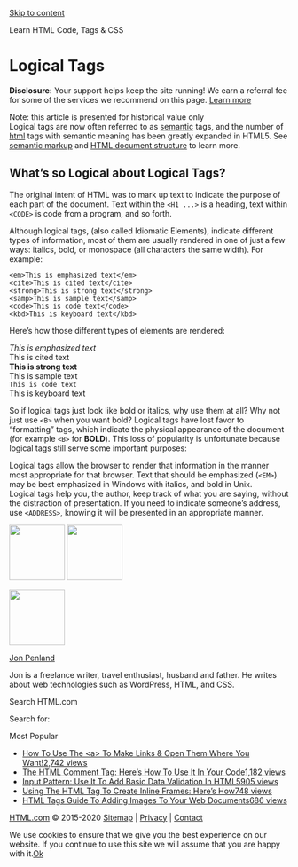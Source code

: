 <a href="#site-main" class="skip-link screen-reader-text">Skip to content</a>



[](https://html.com/)

Learn HTML Code, Tags & CSS





Logical Tags
============

**Disclosure:** Your support helps keep the site running! We earn a referral fee for some of the services we recommend on this page. [Learn more](https://html.com/disclosure/)

<span class="useWarnHead">Note: this article is presented for historical value only</span>  
Logical tags are now often referred to as [semantic](https://html.com/semantic-markup/) tags, and the number of [html](https://html.com/) tags with semantic meaning has been greatly expanded in HTML5. See [semantic markup](https://html.com/semantic-markup/) and [HTML document structure](https://html.com/document/) to learn more.

What’s so Logical about Logical Tags?
-------------------------------------

The original intent of HTML was to mark up text to indicate the purpose of each part of the document. Text within the `<H1 ...>` is a heading, text within `<CODE>` is code from a program, and so forth.

Although logical tags, (also called Idiomatic Elements), indicate different types of information, most of them are usually rendered in one of just a few ways: italics, bold, or monospace (all characters the same width). For example:

    <em>This is emphasized text</em>
    <cite>This is cited text</cite>
    <strong>This is strong text</strong>
    <samp>This is sample text</samp>
    <code>This is code text</code>
    <kbd>This is keyboard text</kbd>

Here’s how those different types of elements are rendered:

*This is emphasized text*  
This is cited text  
**This is strong text**  
This is sample text  
`This is code text`  
This is keyboard text

So if logical tags just look like bold or italics, why use them at all? Why not just use `<B>` when you want bold? Logical tags have lost favor to “formatting” tags, which indicate the physical appearance of the document (for example `<B>` for **BOLD**). This loss of popularity is unfortunate because logical tags still serve some important purposes:

Logical tags allow the browser to render that information in the manner most appropriate for that browser. Text that should be emphasized (`<EM>`) may be best emphasized in Windows with italics, and bold in Unix.  
Logical tags help you, the author, keep track of what you are saying, without the distraction of presentation. If you need to indicate someone’s address, use `<ADDRESS>`, knowing it will be presented in an appropriate manner.

<img src="http://html.com/wp-content/plugins/a3-lazy-load/assets/images/lazy_placeholder.gif" class="lazy lazy-hidden avatar avatar-100 photo" width="100" height="100" />

<img src="http://html.com/wp-content/plugins/a3-lazy-load/assets/images/lazy_placeholder.gif" class="lazy lazy-hidden avatar avatar-100 photo" width="100" height="100" />

<img src="https://secure.gravatar.com/avatar/7935ca61eb56de63c80d923835a809e2?s=100&amp;d=mm&amp;r=g" class="avatar avatar-100 photo" srcset="
                              https://secure.gravatar.com/avatar/7935ca61eb56de63c80d923835a809e2?s=200&amp;d=mm&amp;r=g 2x
                            " width="100" height="100" />

[Jon Penland](https://html.com/author/jon-penland/)

<span class="fn">Jon is a freelance writer, travel enthusiast, husband and father. He writes about web technologies such as WordPress, HTML, and CSS.</span>

[<span class="saboxplugin-icon-grey saboxplugin-icon-facebook"></span>](https://www.facebook.com/jonpenland)[<span class="saboxplugin-icon-grey saboxplugin-icon-googleplus"></span>](https://plus.google.com/+JonPenland)

<span id="tho-end-content" style="display: block; visibility: hidden"></span>

Search HTML.com

<span class="screen-reader-text">Search for:</span>

Most Popular

-   <a href="https://html.com/attributes/a-target/" class="popular_posts_bars_link">How To Use The &lt;a&gt; To Make Links &amp; Open Them Where You Want!</a><span class="popular_posts_bars_comment_count_hold"><a href="https://html.com/attributes/a-target/#comments" class="popular_posts_bars_comment_count">2,742 views</a><span class="popular_posts_bars_comment_count_triangle"></span></span>
-   <a href="https://html.com/tags/comment-tag/" class="popular_posts_bars_link">The HTML Comment Tag: Here’s How To Use It In Your Code</a><span class="popular_posts_bars_comment_count_hold"><a href="https://html.com/tags/comment-tag/#comments" class="popular_posts_bars_comment_count">1,182 views</a><span class="popular_posts_bars_comment_count_triangle"></span></span>
-   <a href="https://html.com/attributes/input-pattern/" class="popular_posts_bars_link">Input Pattern: Use It To Add Basic Data Validation In HTML5</a><span class="popular_posts_bars_comment_count_hold"><a href="https://html.com/attributes/input-pattern/#comments" class="popular_posts_bars_comment_count">905 views</a><span class="popular_posts_bars_comment_count_triangle"></span></span>
-   <a href="https://html.com/tags/iframe/" class="popular_posts_bars_link">Using The HTML Tag To Create Inline Frames: Here’s How</a><span class="popular_posts_bars_comment_count_hold"><a href="https://html.com/tags/iframe/#comments" class="popular_posts_bars_comment_count">748 views</a><span class="popular_posts_bars_comment_count_triangle"></span></span>
-   <a href="https://html.com/tags/img/" class="popular_posts_bars_link">HTML Tags Guide To Adding Images To Your Web Documents</a><span class="popular_posts_bars_comment_count_hold"><a href="https://html.com/tags/img/#comments" class="popular_posts_bars_comment_count">686 views</a><span class="popular_posts_bars_comment_count_triangle"></span></span>

[HTML.com](https://html.com/) © 2015-2020 [Sitemap](https://html.com/sitemap/) | [Privacy](https://html.com/privacy/) | [Contact](https://html.com/contact/)

<span id="cn-notice-text" class="cn-text-container">We use cookies to ensure that we give you the best experience on our website. If you continue to use this site we will assume that you are happy with it.</span><span id="cn-notice-buttons" class="cn-buttons-container"><a href="#" id="cn-accept-cookie" class="cn-set-cookie cn-button bootstrap button">Ok</a></span><a href="javascript:void(0);" id="cn-close-notice" class="cn-close-icon"></a>
